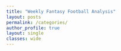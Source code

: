 ```yaml
---
title: "Weekly Fantasy Football Analysis"
layout: posts
permalink: /categories/
author_profile: true
layout: single
classes: wide
---
```

